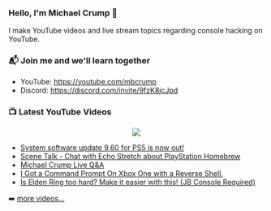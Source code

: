 ### Hello, I'm Michael Crump 👋

I make YouTube videos and live stream topics regarding console hacking on YouTube. 

### 📬 Join me and we'll learn together

- YouTube: https://youtube.com/mbcrump
- Discord: https://discord.com/invite/9fzK8jcJpd

### 📺 Latest YouTube Videos

<div align="center">

[<img src="https://img.shields.io/badge/-Subscribe-red?style=for-the-badge&logo=youtube&logoColor=white"/>](https://www.youtube.com/c/mbcrump?sub_confirmation=1)

</div>

<!-- YOUTUBE:START -->
- [System software update 9.60 for PS5 is now out!](https://www.youtube.com/watch?v=-5rHDlVglko)
- [Scene Talk - Chat with Echo Stretch about PlayStation Homebrew](https://www.youtube.com/watch?v=vVrbupUrDhU)
- [Michael Crump Live Q&amp;A](https://www.youtube.com/watch?v=U2oNQxwQy8E)
- [I Got a Command Prompt On Xbox One with a Reverse Shell.](https://www.youtube.com/watch?v=NOUuoczdGVo)
- [Is Elden Ring too hard? Make it easier with this!  &lpar;JB Console Required&rpar;](https://www.youtube.com/watch?v=lKKx2dgjZyc)
<!-- YOUTUBE:END -->

➡️ [more videos...](https://youtube.com/mbcrump)

